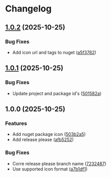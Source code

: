 # Changelog

## [1.0.2](https://github.com/maxs-rose/Aspire-OpenFGA/compare/v1.0.1...v1.0.2) (2025-10-25)


### Bug Fixes

* Add icon url and tags to nuget ([a5f3782](https://github.com/maxs-rose/Aspire-OpenFGA/commit/a5f3782b27a4a6a628ad8bea431543b58673117f))

## [1.0.1](https://github.com/maxs-rose/Aspire-OpenFGA/compare/v1.0.0...v1.0.1) (2025-10-25)


### Bug Fixes

* Update project and package id's ([501582a](https://github.com/maxs-rose/Aspire-OpenFGA/commit/501582a4372d1904a691e21fa1b8ce02c8f37ec4))

## 1.0.0 (2025-10-25)


### Features

* Add nuget package icon ([503b2a5](https://github.com/maxs-rose/Aspire-OpenFGA/commit/503b2a555aa2d4f7be81effba125be66b123307e))
* Add release please ([afb5252](https://github.com/maxs-rose/Aspire-OpenFGA/commit/afb525210be4c0e18305a0034eda78d095ac8df3))


### Bug Fixes

* Corre release please branch name ([7232487](https://github.com/maxs-rose/Aspire-OpenFGA/commit/723248712a6a0e27868e2d3fd07b2436ea5d2ac9))
* Use supported icon format ([a7b1df1](https://github.com/maxs-rose/Aspire-OpenFGA/commit/a7b1df10678460bca6249267dc918890db6cd5c6))
